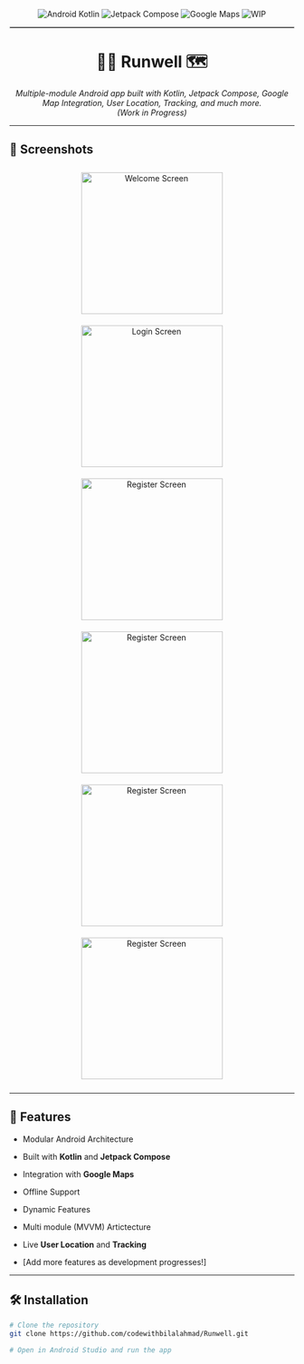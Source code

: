 
<!-- Badges -->
<p align="center">
  <img src="https://img.shields.io/badge/Android-Kotlin-green?style=flat-square" alt="Android Kotlin"/>
  <img src="https://img.shields.io/badge/Jetpack%20Compose-%F0%9F%92%BB-blueviolet?style=flat-square" alt="Jetpack Compose"/>
  <img src="https://img.shields.io/badge/Google%20Maps-Integrated-blue?style=flat-square" alt="Google Maps"/>
  <img src="https://img.shields.io/badge/Status-Work%20in%20Progress-yellow?style=flat-square" alt="WIP"/>
</p>

<hr style="border: 1px solid #bbb;">

<h1 align="center">🏃‍♂️ <b>Runwell</b> 🗺️</h1>

<p align="center"><i>
Multiple-module Android app built with Kotlin, Jetpack Compose, Google Map Integration, User Location, Tracking, and much more.<br>
<em>(Work in Progress)</em>
</i></p>

---

## 📸 Screenshots

<p align="center">
  <img src="https://github.com/user-attachments/assets/ee0d1a5c-83d0-4888-a278-4d4b68125ce6" alt="Welcome Screen" width="250" style="margin: 10px;"/>
 <img src="https://github.com/user-attachments/assets/ff14055c-3353-4ad8-86b9-daff8c661734" alt="Login Screen" width="250" style="margin: 10px;"/>
   <img src="https://github.com/user-attachments/assets/f3855d81-41df-4334-a6b0-ac8059374955" alt="Register Screen" width="250" style="margin: 10px;"/>
  <img src="https://github.com/user-attachments/assets/71d70d19-4e9c-4a37-a0b3-a4bb148ba720" alt="Register Screen" width="250" style="margin: 10px;"/>
  <img src="https://github.com/user-attachments/assets/80a5b58c-0b46-4d70-a792-1992b0d16b8f" alt="Register Screen" width="250" style="margin: 10px;"/>
    <img src="https://github.com/user-attachments/assets/40370dcd-c57e-42dd-8565-bf51875f8528" alt="Register Screen" width="250" style="margin: 10px;"/>
</p>

---

## 🚀 **Features**

- Modular Android Architecture
- Built with **Kotlin** and **Jetpack Compose**
- Integration with **Google Maps**
- Offline Support
- Dynamic Features

- Multi module (MVVM) Artictecture
- Live **User Location** and **Tracking**
- [Add more features as development progresses!]

---

## 🛠️ **Installation**

```bash
# Clone the repository
git clone https://github.com/codewithbilalahmad/Runwell.git

# Open in Android Studio and run the app
